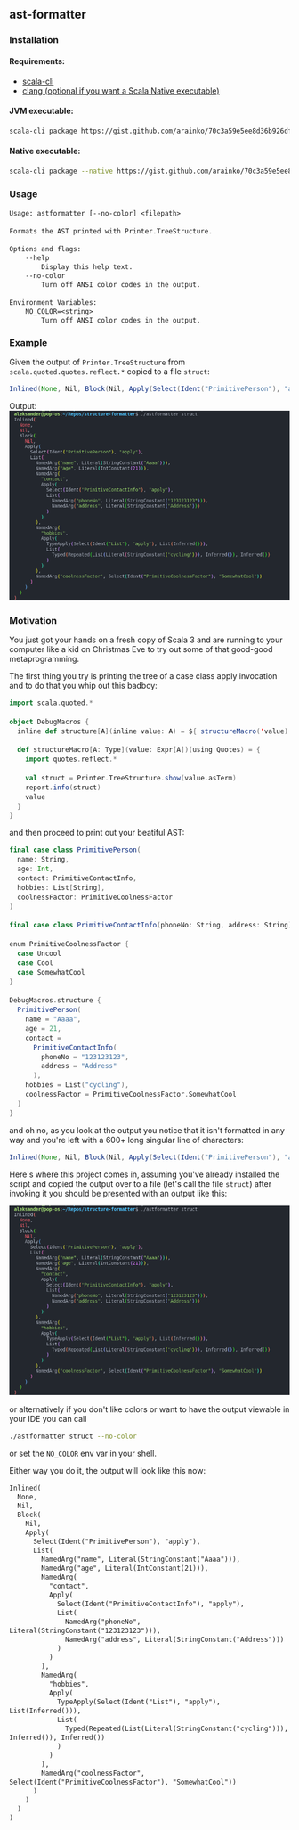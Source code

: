 ## ast-formatter

### Installation
#### Requirements:
* [scala-cli](https://scala-cli.virtuslab.org/install)
* [clang (optional if you want a Scala Native executable)](https://www.scala-native.org/en/latest/user/setup.html)

#### JVM executable:

```bash
scala-cli package https://gist.github.com/arainko/70c3a59e5ee8d36b926dfb386567f9af
```
#### Native executable:

```bash
scala-cli package --native https://gist.github.com/arainko/70c3a59e5ee8d36b926dfb386567f9af
```

### Usage
```
Usage: astformatter [--no-color] <filepath>

Formats the AST printed with Printer.TreeStructure.

Options and flags:
    --help
        Display this help text.
    --no-color
        Turn off ANSI color codes in the output.

Environment Variables:
    NO_COLOR=<string>
        Turn off ANSI color codes in the output.
```

### Example

Given the output of `Printer.TreeStructure` from `scala.quoted.quotes.reflect.*` copied to a file `struct`:

```scala
Inlined(None, Nil, Block(Nil, Apply(Select(Ident("PrimitivePerson"), "apply"), List(NamedArg("name", Literal(StringConstant("Aaaa"))), NamedArg("age", Literal(IntConstant(21))), NamedArg("contact", Apply(Select(Ident("PrimitiveContactInfo"), "apply"), List(NamedArg("phoneNo", Literal(StringConstant("123123123"))), NamedArg("address", Literal(StringConstant("Address")))))), NamedArg("hobbies", Apply(TypeApply(Select(Ident("List"), "apply"), List(Inferred())), List(Typed(Repeated(List(Literal(StringConstant("cycling"))), Inferred()), Inferred())))), NamedArg("coolnessFactor", Select(Ident("PrimitiveCoolnessFactor"), "SomewhatCool"))))))
```

Output:
![example output](docs/images/example_output.png)

### Motivation

You just got your hands on a fresh copy of Scala 3 and are running to your computer like a kid on Christmas Eve to try out some of that good-good metaprogramming. 

The first thing you try is printing the tree of a case class apply invocation and to do that you whip out this badboy:

```scala
import scala.quoted.*

object DebugMacros {
  inline def structure[A](inline value: A) = ${ structureMacro('value) }

  def structureMacro[A: Type](value: Expr[A])(using Quotes) = {
    import quotes.reflect.*

    val struct = Printer.TreeStructure.show(value.asTerm)
    report.info(struct)
    value
  }
}
```

and then proceed to print out your beatiful AST:

```scala
final case class PrimitivePerson(
  name: String,
  age: Int,
  contact: PrimitiveContactInfo,
  hobbies: List[String],
  coolnessFactor: PrimitiveCoolnessFactor
)

final case class PrimitiveContactInfo(phoneNo: String, address: String)

enum PrimitiveCoolnessFactor {
  case Uncool
  case Cool
  case SomewhatCool
}

DebugMacros.structure {
  PrimitivePerson(
    name = "Aaaa",
    age = 21,
    contact = 
      PrimitiveContactInfo(
        phoneNo = "123123123",
        address = "Address"
      ),
    hobbies = List("cycling"),
    coolnessFactor = PrimitiveCoolnessFactor.SomewhatCool
  )
}
```

and oh no, as you look at the output you notice that it isn't formatted in any way and you're left with a 600+ long singular line of characters:

```scala
Inlined(None, Nil, Block(Nil, Apply(Select(Ident("PrimitivePerson"), "apply"), List(NamedArg("name", Literal(StringConstant("Aaaa"))), NamedArg("age", Literal(IntConstant(21))), NamedArg("contact", Apply(Select(Ident("PrimitiveContactInfo"), "apply"), List(NamedArg("phoneNo", Literal(StringConstant("123123123"))), NamedArg("address", Literal(StringConstant("Address")))))), NamedArg("hobbies", Apply(TypeApply(Select(Ident("List"), "apply"), List(Inferred())), List(Typed(Repeated(List(Literal(StringConstant("cycling"))), Inferred()), Inferred())))), NamedArg("coolnessFactor", Select(Ident("PrimitiveCoolnessFactor"), "SomewhatCool"))))))
```

Here's where this project comes in, assuming you've already installed the script and copied the output over to a file (let's call the file `struct`) after invoking it you should be presented with an output like this:

![example output](docs/images/example_output.png)

or alternatively if you don't like colors or want to have the output viewable in your IDE you can call
```bash
./astformatter struct --no-color
```
or set the `NO_COLOR` env var in your shell.

Either way you do it, the output will look like this now:

```
Inlined(
  None, 
  Nil, 
  Block(
    Nil, 
    Apply(
      Select(Ident("PrimitivePerson"), "apply"), 
      List(
        NamedArg("name", Literal(StringConstant("Aaaa"))), 
        NamedArg("age", Literal(IntConstant(21))), 
        NamedArg(
          "contact", 
          Apply(
            Select(Ident("PrimitiveContactInfo"), "apply"), 
            List(
              NamedArg("phoneNo", Literal(StringConstant("123123123"))), 
              NamedArg("address", Literal(StringConstant("Address")))
            )
          )
        ), 
        NamedArg(
          "hobbies", 
          Apply(
            TypeApply(Select(Ident("List"), "apply"), List(Inferred())), 
            List(
              Typed(Repeated(List(Literal(StringConstant("cycling"))), Inferred()), Inferred())
            )
          )
        ), 
        NamedArg("coolnessFactor", Select(Ident("PrimitiveCoolnessFactor"), "SomewhatCool"))
      )
    )
  )
)
```



